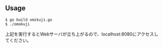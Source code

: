 ## Usage

```
$ go build omikuji.go
$ ./omokuji
```

上記を実行するとWebサーバが立ち上がるので、localhost:8080にアクセスしてください。